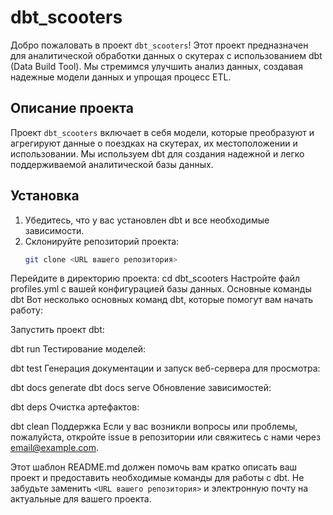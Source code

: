 # dbt_scooters

Добро пожаловать в проект `dbt_scooters`! Этот проект предназначен для аналитической обработки данных о скутерах с использованием dbt (Data Build Tool). Мы стремимся улучшить анализ данных, создавая надежные модели данных и упрощая процесс ETL.

## Описание проекта

Проект `dbt_scooters` включает в себя модели, которые преобразуют и агрегируют данные о поездках на скутерах, их местоположении и использовании. Мы используем dbt для создания надежной и легко поддерживаемой аналитической базы данных.

## Установка

1. Убедитесь, что у вас установлен dbt и все необходимые зависимости.
2. Склонируйте репозиторий проекта:
   ```bash
   git clone <URL вашего репозитория>
Перейдите в директорию проекта:
cd dbt_scooters
Настройте файл profiles.yml с вашей конфигурацией базы данных.
Основные команды dbt
Вот несколько основных команд dbt, которые помогут вам начать работу:

Запустить проект dbt:

dbt run
Тестирование моделей:

dbt test
Генерация документации и запуск веб-сервера для просмотра:

dbt docs generate
dbt docs serve
Обновление зависимостей:

dbt deps
Очистка артефактов:

dbt clean
Поддержка
Если у вас возникли вопросы или проблемы, пожалуйста, откройте issue в репозитории или свяжитесь с нами через email@example.com.


Этот шаблон README.md должен помочь вам кратко описать ваш проект и предоставить необходимые команды для работы с dbt. Не забудьте заменить `<URL вашего репозитория>` и электронную почту на актуальные для вашего проекта.